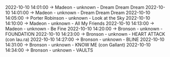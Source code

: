 2022-10-10 14:01:00 -> Madeon - unknown - Dream Dream Dream
2022-10-10 14:01:00 -> Madeon - unknown - Dream Dream Dream
2022-10-10 14:05:00 -> Porter Robinson - unknown - Look at the Sky
2022-10-10 14:10:00 -> Madeon - unknown - All My Friends
2022-10-10 14:13:00 -> Madeon - unknown - Be Fine
2022-10-10 14:20:00 -> Bronson - unknown - FOUNDATION
2022-10-10 14:23:00 -> Bronson - unknown - HEART ATTACK (con lau.ra)
2022-10-10 14:27:00 -> Bronson - unknown - BLINE
2022-10-10 14:31:00 -> Bronson - unknown - KNOW ME (con Gallant)
2022-10-10 14:34:00 -> Bronson - unknown - VAULTS

